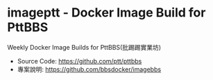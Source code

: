 # imageptt - Docker Image Build for PttBBS

Weekly Docker Image Builds for PttBBS(批踢踢實業坊)

- Source Code: https://github.com/ptt/pttbbs
- 專案說明: https://github.com/bbsdocker/imagebbs
